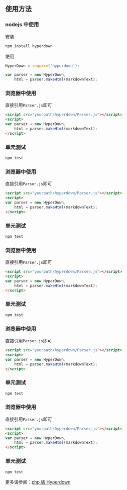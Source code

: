 
## 使用方法

### nodejs 中使用

安装

```bash
npm install hyperdown
```

使用

```javascript
HyperDown = require('hyperdown');

var parser = new HyperDown,
    html = parser.makeHtml(markdownText);
```


### 浏览器中使用

直接引用`Parser.js`即可

```html
<script src="yourpath/hyperdown/Parser.js"></script>
<script>
var parser = new HyperDown,
    html = parser.makeHtml(markdownText);
</script>
```

### 单元测试

```bash
npm test
```
### 浏览器中使用

直接引用`Parser.js`即可

```html
<script src="yourpath/hyperdown/Parser.js"></script>
<script>
var parser = new HyperDown,
    html = parser.makeHtml(markdownText);
</script>
```

### 单元测试

```bash
npm test
```
### 浏览器中使用

直接引用`Parser.js`即可

```html
<script src="yourpath/hyperdown/Parser.js"></script>
<script>
var parser = new HyperDown,
    html = parser.makeHtml(markdownText);
</script>
```

### 单元测试

```bash
npm test
```

### 浏览器中使用

直接引用`Parser.js`即可

```html
<script src="yourpath/hyperdown/Parser.js"></script>
<script>
var parser = new HyperDown,
    html = parser.makeHtml(markdownText);
</script>
```

### 单元测试

```bash
npm test
```

### 浏览器中使用

直接引用`Parser.js`即可

```html
<script src="yourpath/hyperdown/Parser.js"></script>
<script>
var parser = new HyperDown,
    html = parser.makeHtml(markdownText);
</script>
```

### 单元测试

```bash
npm test
```

更多请参阅：[php 版 Hyperdown](https://github.com/SegmentFault/HyperDown)
